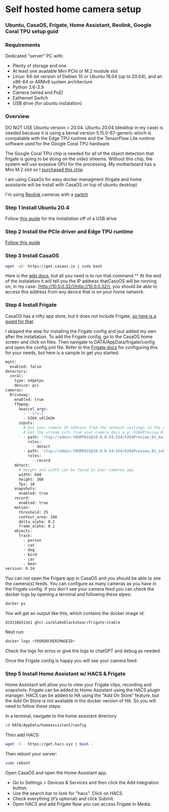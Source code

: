 # Self hosted home camera setup
### Ubuntu, CasaOS, Frigate, Home Assistant, Reolink, Google Coral TPU setup guid

### Requirements
Dedicated "server" PC with:
- Plenty of storage and one
- At least one available Mini PCIe or M.2 module slot
- Linux: 64-bit version of Debian 10 or Ubuntu 16.04 (up to 20.04), and an x86-64 or ARMv8 system architecture
- Python 3.6-3.9
- Camera (wired and PoE)
- Eathernet Switch
- USB drive (for ubuntu instalation)


### Overview
DO NOT USE Ubuntu version > 20.04. Ubuntu 20.04 (desktop in my case) is needed because it is using a kernal version 5.15.0-67-generic which is compatable with the Edge TPU runtime and the TensorFlow Lite runtime software used for the Google Coral TPU hardware.

The Google Coral TPU chip is needed for all of the object detection that frigate is going to be doing on the video streems. Without this chip, the system will use exsesive GPU for the processing. My motherboard has a Mini M.2 slot so I [purchased this chip](https://www.amazon.com/dp/B0CY2C6FV4?ref=ppx_yo2ov_dt_b_fed_asin_title).

I am using CasaOs for easy docker managment (firgate and home assistante will be install with CasaOS on top of ubuntu desktop)

I'm using [Reolink](https://www.amazon.com/gp/product/B09873G7X3/ref=ppx_yo_dt_b_search_asin_title?ie=UTF8&th=1) cameras with a [switch](https://www.amazon.com/gp/product/B076PRM2C5/ref=ppx_yo_dt_b_search_asin_title?ie=UTF8&th=1)

### Step 1 Install Ubuntu 20.4
Follow [this guide](https://ubuntu.com/tutorials/install-ubuntu-desktop#4-boot-from-usb-flash-drive) for the installation off of a USB drive

### Step 2 Install the PCIe driver and Edge TPU runtime
[Follow this guide](https://coral.ai/docs/m2/get-started/#1-connect-the-module)

### Step 3 Install CasaOS
```bash
wget -qO- https://get.casaos.io | sudo bash
```
Here is the [wiki docs](https://wiki.casaos.io/en/get-started), but all you need is to run that command ^^
At the end of the instalation it will tell you the IP address thatCasoOS will be running on, in my case: [http://10.0.0.32/](http://10.0.0.32/), you should be able to access this address from any device that is on your home network.

### Step 4 Install Frigate
CasaOS has a nifty app store, but it does not include Frigate, [so here is a guied for that](https://www.youtube.com/watch?v=y6YW1OvoDK4&t=204s).

I skipped the step for installing the Frigate config and jsut added my own after the installation. To add the Frigate config, go to the CasaOS home screen and click on files. Then navigate to DATA/AppData/frigate/config and open the config.yml file. Refer to the [Frigate docs](https://docs.frigate.video/) for configuring this for your needs, but here is a sample to get you started:

```bash
mqtt:
  enabled: false
detectors:
  coral:
    type: edgetpu
    device: pci
cameras:
  Driveway:
    enabled: true
    ffmpeg:
      hwaccel_args:
        - '-c:v:1'
        - h264_v4l2m2m
      inputs:
        # Get your camera IP address from the network settings in the camera app
        # Get the stream info from your camera docs e.g. h264Preview_01_main which is going to be different for every type of camera
        - path: 'rtsp://admin:YOURPASS@10.0.0.54:554/h264Preview_01_main' 
          roles:
            - detect
        - path: 'rtsp://admin:YOURPASS@10.0.0.54:554/h264Preview_01_sub'
          roles:
            - record
    detect:
      # Height and width can be found in your cameras app
      width: 640
      height: 360
      fps: 10
    snapshots:
      enabled: true
    record:
      enabled: true
    motion:
      threshold: 25
      contour_area: 100
      delta_alpha: 0.2
      frame_alpha: 0.2
    objects:
      track:
        - person
        - cat
        - dog
        - bird
        - car
        - bear
version: 0.14
```
You can not open the Frigare app in CasaOS and you should be able to see the camera(s) feeds. You can configure as many cameras as you have in the Frigate config.
If you don't see your camera feed you can check the docker logs by opening a terminal and following these stpes:
``` bash
docker ps
```
You will get an output like this, which contains the docker image id:
``` ls
d33218b513e1 ghcr.io/blakeblackshear/frigate:stable
```

Next run:
``` bash
docker logs <YOURDOCKERIMAGEID>
```

Check the logs for erros or give the logs to chatGPT and debug as needed.

Once the Frigate config is happy you will see your camera feed.

### Step 5 Install Home Assistant w/ HACS & Frigate
Home Assistant will allow you to view your Frigate clips, recording and snapshots. Frigate can be added to Home Assistant using the HACS plugin manager. HACS can be added to HA using the "Add On Store" feature, but the Add On Store  is not available in the docker version of HA. So you will need to follow these steps:

In a terminal, navigate to the home assistant directory
```bash
cd DATA/AppData/homeassistant/config
```
Then add HACS:
```bash
wget -O - https://get.hacs.xyz | bash -
```
Then reboot your server:
```bash
sudo reboot
```
Open CasaOS and open the Home Assistant app. 
- Go to Settings > Devices & Services and then click the Add Integration button.
- Use the search bar to look for "hacs". Click on HACS.
- Check everything (it’s optional) and click Submit.
- Open HACS and add Frigate
Now you can access Frigate in Media.

